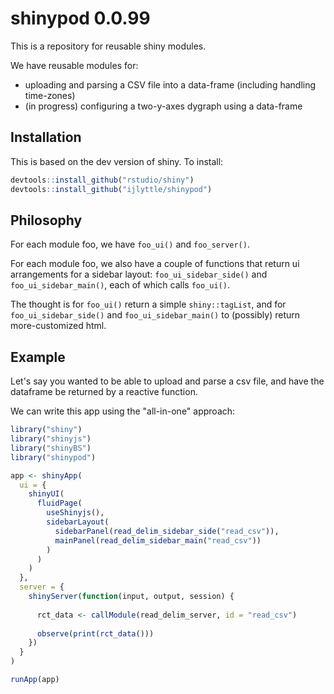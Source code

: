 # shinypod 0.0.99

This is a repository for reusable shiny modules.

We have reusable modules for:

* uploading and parsing a CSV file into a data-frame (including handling time-zones)
* (in progress) configuring a two-y-axes dygraph using a data-frame

## Installation

This is based on the dev version of shiny. To install:

```R
devtools::install_github("rstudio/shiny")
devtools::install_github("ijlyttle/shinypod")
```

## Philosophy

For each module foo, we have `foo_ui()` and `foo_server()`.

For each module foo, we also have a couple of functions that return ui arrangements for a sidebar layout: `foo_ui_sidebar_side()` and `foo_ui_sidebar_main()`, each of which calls `foo_ui()`.

The thought is for `foo_ui()` return a simple `shiny::tagList`, and for `foo_ui_sidebar_side()` and `foo_ui_sidebar_main()` to (possibly) return more-customized html.

## Example

Let's say you wanted to be able to upload and parse a csv file, and have the dataframe be returned by a reactive function.

We can write this app using the "all-in-one" approach:

```R
library("shiny")
library("shinyjs")
library("shinyBS")
library("shinypod")

app <- shinyApp(
  ui = {
    shinyUI(
      fluidPage(
        useShinyjs(),
        sidebarLayout(
          sidebarPanel(read_delim_sidebar_side("read_csv")),
          mainPanel(read_delim_sidebar_main("read_csv"))
        )
      )
    )  
  },
  server = {
    shinyServer(function(input, output, session) {
    
      rct_data <- callModule(read_delim_server, id = "read_csv")
    
      observe(print(rct_data()))
    })  
  }
)

runApp(app)
```


